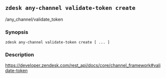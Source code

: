 ## `zdesk any-channel validate-token create`

/any_channel/validate_token

### Synopsis

    zdesk any-channel validate-token create [ ... ]

### Description

https://developer.zendesk.com/rest_api/docs/core/channel_framework#validate-token

